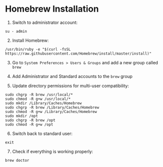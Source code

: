 Homebrew Installation
=====================

1. Switch to administrator account:

```
su - admin
```

2. Install Homebrew:

```
/usr/bin/ruby -e "$(curl -fsSL https://raw.githubusercontent.com/Homebrew/install/master/install)"
```

3. Go to `System Preferences > Users & Groups` and add a new group called `brew`

4. Add Administrator and Standard accounts to the `brew` group

5. Update directory permissions for multi-user compatibility:

```
sudo chgrp -R brew /usr/local/*
sudo chmod -R g+w /usr/local/*
sudo mkdir /Library/Caches/Homebrew
sudo chgrp -R brew /Library/Caches/Homebrew
sudo chmod -R g+w /Library/Caches/Homebrew
sudo mkdir /opt
sudo chgrp -R brew /opt
sudo chmod -R g+w /opt
```

6. Switch back to standard user:
```
exit
```


7. Check if everything is working properly:

```
brew doctor
```
